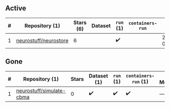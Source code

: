 ## Active
| # | Repository (1) | Stars (6) | Dataset | `run` (1) | `containers-run` | Last Modified |
| --- | --- | --- | --- | --- | --- | --- |
| 1 | [neurostuff/neurostore](https://github.com/neurostuff/neurostore) | 6 |  | :heavy_check_mark: |  | 2024-02-02 02:28:34+00:00 |

## Gone
| # | Repository (1) | Stars | Dataset (1) | `run` (1) | `containers-run` (1) | Last Modified |
| --- | --- | --- | --- | --- | --- | --- |
| 1 | [neurostuff/simulate-cbma](https://github.com/neurostuff/simulate-cbma) | 0 | :heavy_check_mark: | :heavy_check_mark: | :heavy_check_mark: | — |
